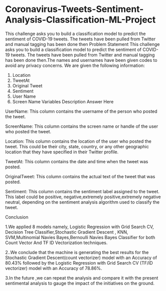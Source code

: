 # Coronavirus-Tweets-Sentiment-Analysis-Classification-ML-Project
This challenge asks you to build a classification model to predict the sentiment of COVID-19 tweets. The tweets have been pulled from Twitter and manual tagging has been done then
Problem Statement
This challenge asks you to build a classification model to predict the sentiment of COVID-19 tweets. The tweets have been pulled from Twitter and manual tagging has been done then.The names and usernames have been given codes to avoid any privacy concerns.
We are given the following information:
1. Location
2. TweetAt
3. Original Tweet
4. Sentiment
5. User Name
6. Screen Name 
Variables Description
Answer Here

UserName: This column contains the username of the person who posted the tweet.

ScreenName: This column contains the screen name or handle of the user who posted the tweet.

Location: This column contains the location of the user who posted the tweet. This could be their city, state, country, or any other geographic location that they have specified in their Twitter profile.

TweetAt: This column contains the date and time when the tweet was posted.

OriginalTweet: This column contains the actual text of the tweet that was posted.

Sentiment: This column contains the sentiment label assigned to the tweet. This label could be positive, negative,extremely positive,extremely negative neutral, depending on the sentiment analysis algorithm used to classify the tweet.

Conclusion 


1.We applied 8 models namely, Logistic Regression with Grid Search CV, Decision Tree Classifier,Stochastic Gradient Descent , KNN, SVM,Multinomial Navies Bayes,Bernoulli Navies Bayes Classifier for both Count Vector And TF ID Vectorization techniques.

2..We conclude that the machine is generating the best results for the Stochastic Gradient Descent(count vectorizer) model with an Accuracy of 80.43% followed by the Logistic Regression with Grid Search CV (TF/ID vectorizer) model with an Accuracy of 78.86%.

3.In the future ,we can repeat the analysis and compare it with the present sentimental analysis to gauge the impact of the initiatives on the ground.
